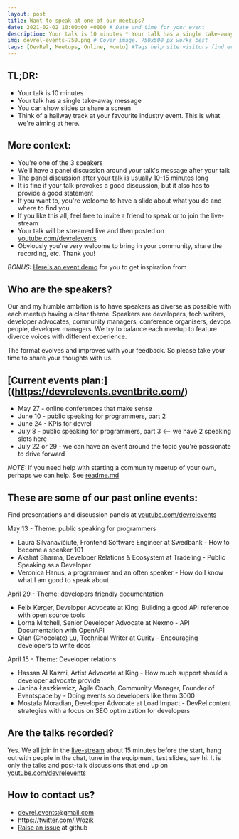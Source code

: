 ```yaml
---
layout: post
title: Want to speak at one of our meetups?
date: 2021-02-02 10:00:00 +0000 # Date and time for your event
description: Your talk is 10 minutes * Your talk has a single take-away message * You can show slides or share a screen * Read on for more context and FAQ # Post description
img: devrel-events-750.png # Cover image. 750x500 px works best 
tags: [DevRel, Meetups, Online, Howto] #Tags help site visitors find events. Add an own tag i.e. DevrelFolks and a city, if you feel like it 
---
```


## TL;DR:
* Your talk is 10 minutes
* Your talk has a single take-away message
* You can show slides or share a screen
* Think of a hallway track at your favourite industry event. This is what we're aiming at here.

## More context:
* You're one of the 3 speakers
* We'll have a panel discussion around your talk's message after your talk
* The panel discussion after your talk is usually 10-15 minutes long
* It is fine if your talk provokes a good discussion, but it also has to provide a good statement
* If you want to, you're welcome to have a slide about what you do and where to find you
* If you like this all, feel free to invite a friend to speak or to join the live-stream
* Your talk will be streamed live and then posted on [youtube.com/devrelevents](https://www.youtube.com/devrelevents)
* Obviously you're very welcome to bring in your community, share the recording, etc. Thank you!

*BONUS:* [Here's an event demo](https://www.youtube.com/watch?v=YHj5HiV2fPA) for you to get inspiration from


## Who are the speakers?
Our and my humble ambition is to have speakers as diverse as possible with each meetup having a clear theme. Speakers are developers, tech writers, developer advocates, community managers, conference organisers, devops people, developer managers. We try to balance each meetup to feature diverce voices with different experience. 

The format evolves and improves with your feedback. So please take your time to share your thoughts with us.


## [Current events plan:]((https://devrelevents.eventbrite.com/)
* May 27 - online conferences that make sense
* June 10 - public speaking for programmers, part 2
* June 24 - KPIs for devrel
* July 8 - public speaking for programmers, part 3 <-- we have 2 speaking slots here
* July 22 or 29 - we can have an event around the topic you're passionate to drive forward

*NOTE:* If you need help with starting a community meetup of your own, perhaps we can help. See [readme.md](/README.md)


## These are some of our past online events:
Find presentations and discussion panels at [youtube.com/devrelevents](https://www.youtube.com/devrelevents)

May 13 - Theme: public speaking for programmers
* Laura Silvanavičiūtė, Frontend Software Engineer at Swedbank - How to become a speaker 101
* Akshat Sharma, Developer Relations & Ecosystem at Tradeling - Public Speaking as a Developer
* Veronica Hanus, a programmer and an often speaker - How do I know what I am good to speak about

April 29 - Theme: developers friendly documentation
* Felix Kerger, Developer Advocate at King: Building a good API reference with open source tools
* Lorna Mitchell, Senior Developer Advocate at Nexmo - API Documentation with OpenAPI
* Qian (Chocolate) Lu, Technical Writer at Curity - Encouraging developers to write docs

April 15 - Theme: Developer relations
* Hassan Al Kazmi, Artist Advocate at King - How much support should a developer advocate provide
* Janina Łaszkiewicz, Agile Coach, Community Manager, Founder of Eventspace.by - Doing events so developers like them 3000
* Mostafa Moradian, Developer Advocate at Load Impact - DevRel content strategies with a focus on SEO optimization for developers


## Are the talks recorded?
Yes. We all join in the [live-stream]((https://www.youtube.com/devrelevents)) about 15 minutes before the start, hang out with people in the chat, tune in the equipment, test slides, say hi. It is only the talks and post-talk discussions that end up on [youtube.com/devrelevents](https://www.youtube.com/devrelevents)

## How to contact us?
* devrel.events@gmail.com
* https://twitter.com/iWozik
* [Raise an issue](https://github.com/tooevangelist/tooevangelist.github.io/issues) at github
